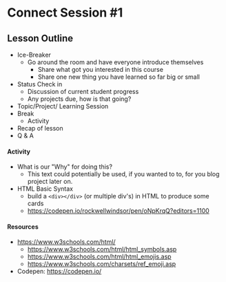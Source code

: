 # Connect Session #1

## Lesson Outline

  * Ice-Breaker
    * Go around the room and have everyone introduce themselves
      * Share what got you interested in this course
      * Share one new thing you have learned so far big or small
  * Status Check in
    * Discussion of current student progress
    * Any projects due, how is that going?
  * Topic/Project/ Learning Session
  * Break
    * Activity
  * Recap of lesson
  * Q & A

#### Activity

  * What is our "Why" for doing this?
    * This text could potentially be used, if you wanted to to, for you blog project later on.
  * HTML Basic Syntax
    * build a `<div></div>` (or multiple div's) in HTML to produce some cards
    * https://codepen.io/rockwellwindsor/pen/oNpKrqQ?editors=1100

#### Resources

  * https://www.w3schools.com/html/
    * https://www.w3schools.com/html/html_symbols.asp
    * https://www.w3schools.com/html/html_emojis.asp
    * https://www.w3schools.com/charsets/ref_emoji.asp
  * Codepen:  https://codepen.io/